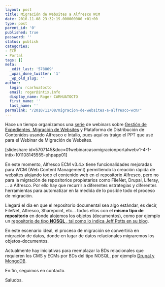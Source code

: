 ```yaml
---
layout: post
title: Migración de Websites a Alfresco WCM
date: 2010-11-08 23:32:19.000000000 +01:00
type: post
parent_id: '0'
published: true
password: ''
status: publish
categories:
- ECM
- Portal
tags: []
meta:
  _edit_last: '578869'
  _wpas_done_twitter: '1'
  _wp_old_slug: ''
author:
  login: rcarhuatocto
  email: roger@intix.info
  display_name: Roger CARHUATOCTO
  first_name: ''
  last_name: ''
permalink: "/2010/11/08/migracion-de-websites-a-alfresco-wcm/"
---
```

Hace un tiempo organizamos una [serie](http://holisticsecurity.wordpress.com/2010/01/11/webinars-ecm-bpm/) de webinars sobre [Gestión de Expedientes, Migración de Websites](http://holisticsecurity.wordpress.com/2010/10/08/gestion-de-expedientes-con-alfresco-ecm/) y Plataforma de Distribución de Contenidos usando Alfresco e Intalio, pues aquí os traigo el PPT que usé para el Webinar de Migración de Websites.

  


[slideshare id=5707145&doc=01webinarcasomigracionportalwebv1-4-1-intix-101108145555-phpapp01]

  


En este momento, Alfresco ECM v3.4.x tiene funcionalidades mejoradas para WCM (Web Content Management) permitiendo la creación rápida de websites alojando todo el contenido web en el repositorio Alfresco, pero no para la migración de repositorios propietarios como FileNet, Drupal, Liferay, ... a Alfresco. Por ello hay que recurrir a diferentes estrategias y diferentes herramientas para automatizar en la medida de lo posible todo el proceso de migración.

  


Llegará el día en que el repositorio documental sea algo estándar, es decir, FileNet, Alfresco, Sharepoint, etc... todos ellos con el **mismo tipo de repositorio** en donde alojemos los objetos (documentos), como por ejemplo un [repositorio de tipo **NOSQL** , tal como lo indica Jeff Potts en su blog](http://ecmarchitect.com/archives/2010/07/07/1176).

  


En este escenario ideal, el proceso de migración se convertiría en migración de datos, donde en lugar de datos relacionales migraremos los objetos-documentos.

  


Actualmente hay iniciativas para reemplazar la BDs relacionales que requieren los CMS y ECMs por BDs del tipo NOSQL, por ejemplo [Drupal y MongoDB](http://www.slideshare.net/ForestMars/mongo-drupal).

  


En fin, seguimos en contacto.

  


Saludos.

  

